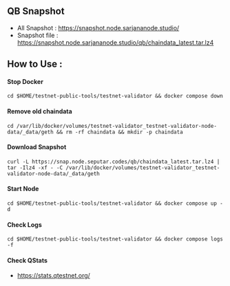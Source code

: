 ## QB Snapshot
- All Snapshot  : https://snapshot.node.sarjananode.studio/
- Snapshot file : https://snapshot.node.sarjananode.studio/qb/chaindata_latest.tar.lz4

## How to Use :
#### Stop Docker
```
cd $HOME/testnet-public-tools/testnet-validator && docker compose down
```

#### Remove old chaindata
```
cd /var/lib/docker/volumes/testnet-validator_testnet-validator-node-data/_data/geth && rm -rf chaindata && mkdir -p chaindata
```

#### Download Snapshot
```
curl -L https://snap.node.seputar.codes/qb/chaindata_latest.tar.lz4 | tar -Ilz4 -xf - -C /var/lib/docker/volumes/testnet-validator_testnet-validator-node-data/_data/geth
```

#### Start Node
```
cd $HOME/testnet-public-tools/testnet-validator && docker compose up -d
```

#### Check Logs

```
cd $HOME/testnet-public-tools/testnet-validator && docker compose logs -f
```

#### Check QStats
- https://stats.qtestnet.org/
